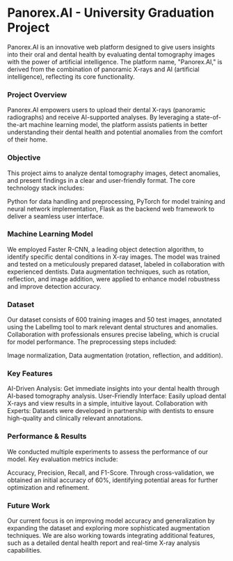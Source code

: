 # Panorex.AI - University Graduation Project
Panorex.AI is an innovative web platform designed to give users insights into their oral and dental health by evaluating dental tomography images with the power of artificial intelligence. The platform name, "Panorex.AI," is derived from the combination of panoramic X-rays and AI (artificial intelligence), reflecting its core functionality.

### Project Overview
Panorex.AI empowers users to upload their dental X-rays (panoramic radiographs) and receive AI-supported analyses. By leveraging a state-of-the-art machine learning model, the platform assists patients in better understanding their dental health and potential anomalies from the comfort of their home.

### Objective
This project aims to analyze dental tomography images, detect anomalies, and present findings in a clear and user-friendly format. The core technology stack includes:

Python for data handling and preprocessing,
PyTorch for model training and neural network implementation,
Flask as the backend web framework to deliver a seamless user interface.

### Machine Learning Model
We employed Faster R-CNN, a leading object detection algorithm, to identify specific dental conditions in X-ray images. The model was trained and tested on a meticulously prepared dataset, labeled in collaboration with experienced dentists. Data augmentation techniques, such as rotation, reflection, and image addition, were applied to enhance model robustness and improve detection accuracy.

### Dataset
Our dataset consists of 600 training images and 50 test images, annotated using the LabelImg tool to mark relevant dental structures and anomalies. Collaboration with professionals ensures precise labeling, which is crucial for model performance. The preprocessing steps included:

Image normalization,
Data augmentation (rotation, reflection, and addition).

### Key Features
AI-Driven Analysis: Get immediate insights into your dental health through AI-based tomography analysis.
User-Friendly Interface: Easily upload dental X-rays and view results in a simple, intuitive layout.
Collaboration with Experts: Datasets were developed in partnership with dentists to ensure high-quality and clinically relevant annotations.

### Performance & Results
We conducted multiple experiments to assess the performance of our model. Key evaluation metrics include:

Accuracy, Precision, Recall, and F1-Score. Through cross-validation, we obtained an initial accuracy of 60%, identifying potential areas for further optimization and refinement.

### Future Work
Our current focus is on improving model accuracy and generalization by expanding the dataset and exploring more sophisticated augmentation techniques. We are also working towards integrating additional features, such as a detailed dental health report and real-time X-ray analysis capabilities.

